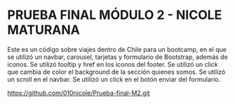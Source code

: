 # PRUEBA FINAL MÓDULO 2 -  NICOLE MATURANA
Este es un código sobre viajes dentro de Chile para un bootcamp, en el que se utilizó un navbar, carousel, tarjetas y formulario de Bootstrap, además de iconos.
Se utilizó tooltip y href en los iconos del footer.
Se utilizó un click que cambia de color el background de la sección quienes somos.
Se utilizó un scroll en el navbar.
Se utilizó un click en el botón enviar del formulario.


https://github.com/010nicole/Prueba-final-M2.git
